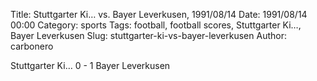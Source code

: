 Title: Stuttgarter Ki… vs. Bayer Leverkusen, 1991/08/14
Date: 1991/08/14 00:00
Category: sports
Tags: football, football scores, Stuttgarter Ki…, Bayer Leverkusen
Slug: stuttgarter-ki-vs-bayer-leverkusen
Author: carbonero


Stuttgarter Ki… 0 - 1 Bayer Leverkusen
